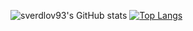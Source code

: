 ![sverdlov93's GitHub stats](https://github-readme-stats.vercel.app/api?username=sverdlov93&show_icons=true&theme=dark&hide=stars)
[![Top Langs](https://github-readme-stats.vercel.app/api/top-langs/?username=sverdlov93&layout=compact)](https://github.com/anuraghazra/github-readme-stats)
